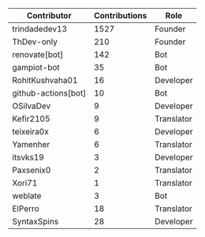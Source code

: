 | Contributor | Contributions | Role |
| ------------ | -------------- | ---- |
| trindadedev13 | 1527 | Founder |
| ThDev-only | 210 | Founder |
| renovate[bot] | 142 | Bot |
| gampiot-bot | 35 | Bot |
| RohitKushvaha01 | 16 | Developer |
| github-actions[bot] | 10 | Bot |
| OSilvaDev | 9 | Developer |
| Kefir2105 | 9 | Translator |
| teixeira0x | 6 | Developer |
| Yamenher | 6 | Translator |
| itsvks19 | 3 | Developer |
| Paxsenix0 | 2 | Translator |
| Xori71 | 1 | Translator |
| weblate | 3 | Bot |
| ElPerro | 18 | Translator |
| SyntaxSpins | 28 | Developer |
